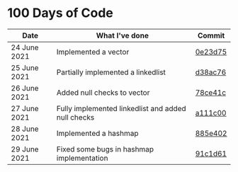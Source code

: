 # 100 Days of Code

| Date | What I've done | Commit
| --- | --- | ---|
| 24 June 2021 | Implemented a vector | [0e23d75](https://github.com/nullfusion/100-days-of-code/commit/0e23d751486001ed2389ed5b81cb07e6050c6fb1)
| 25 June 2021 | Partially implemented a linkedlist | [d38ac76](https://github.com/nullfusion/100-days-of-code/commit/d38ac76245768ac2bf5a6ef3b035d0432643901b)
| 26 June 2021 | Added null checks to vector | [78ce41c](https://github.com/nullfusion/100-days-of-code/commit/78ce41c48f9d73cea3a6e2f6d4c9b6f0911117f8)
| 27 June 2021 | Fully implemented linkedlist and added null checks | [a111c00](https://github.com/nullfusion/100-days-of-code/commit/a111c00ab9ce026aaa67c96d9066b049d0330806)
| 28 June 2021 | Implemented a hashmap | [885e402](https://github.com/nullfusion/100-days-of-code/commit/885e402f1ad22cac488f4c4a5ddeeb4ecdf83ee7)
| 29 June 2021 | Fixed some bugs in hashmap implementation | [91c1d61](https://github.com/nullfusion/100-days-of-code/commit/91c1d6100efb934b78f2af35a9e9920b6a4b7569)